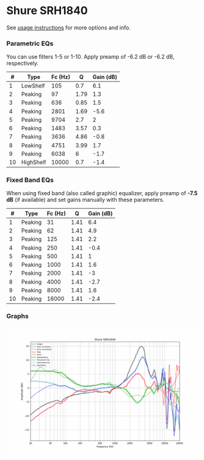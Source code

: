 # Shure SRH1840
See [usage instructions](https://github.com/jaakkopasanen/AutoEq#usage) for more options and info.

### Parametric EQs
You can use filters 1-5 or 1-10. Apply preamp of -6.2 dB or -6.2 dB, respectively.

|   # | Type      |   Fc (Hz) |    Q |   Gain (dB) |
|-----|-----------|-----------|------|-------------|
|   1 | LowShelf  |       105 | 0.7  |         6.1 |
|   2 | Peaking   |        97 | 1.79 |         1.3 |
|   3 | Peaking   |       636 | 0.85 |         1.5 |
|   4 | Peaking   |      2801 | 1.69 |        -5.6 |
|   5 | Peaking   |      9704 | 2.7  |         2   |
|   6 | Peaking   |      1483 | 3.57 |         0.3 |
|   7 | Peaking   |      3636 | 4.86 |        -0.8 |
|   8 | Peaking   |      4751 | 3.99 |         1.7 |
|   9 | Peaking   |      6038 | 6    |        -1.7 |
|  10 | HighShelf |     10000 | 0.7  |        -1.4 |

### Fixed Band EQs
When using fixed band (also called graphic) equalizer, apply preamp of **-7.5 dB** (if available) and set gains manually with these parameters.

|   # | Type    |   Fc (Hz) |    Q |   Gain (dB) |
|-----|---------|-----------|------|-------------|
|   1 | Peaking |        31 | 1.41 |         6.4 |
|   2 | Peaking |        62 | 1.41 |         4.9 |
|   3 | Peaking |       125 | 1.41 |         2.2 |
|   4 | Peaking |       250 | 1.41 |        -0.4 |
|   5 | Peaking |       500 | 1.41 |         1   |
|   6 | Peaking |      1000 | 1.41 |         1.6 |
|   7 | Peaking |      2000 | 1.41 |        -3   |
|   8 | Peaking |      4000 | 1.41 |        -2.7 |
|   9 | Peaking |      8000 | 1.41 |         1.6 |
|  10 | Peaking |     16000 | 1.41 |        -2.4 |

### Graphs
![](./Shure%20SRH1840.png)
